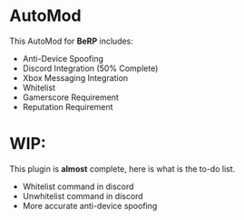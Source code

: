 # AutoMod
This AutoMod for **BeRP** includes:
- Anti-Device Spoofing
- Discord Integration (50% Complete)
- Xbox Messaging Integration
- Whitelist
- Gamerscore Requirement
- Reputation Requirement

# WIP:
This plugin is **almost** complete, here is what is the to-do list.
- Whitelist command in discord
- Unwhitelist command in discord
- More accurate anti-device spoofing
